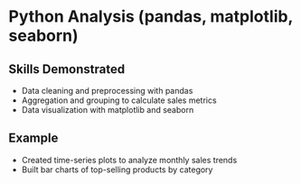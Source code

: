 # Python Analysis (pandas, matplotlib, seaborn)

## Skills Demonstrated
- Data cleaning and preprocessing with pandas
- Aggregation and grouping to calculate sales metrics
- Data visualization with matplotlib and seaborn

## Example
- Created time-series plots to analyze monthly sales trends
- Built bar charts of top-selling products by category
